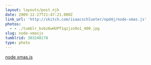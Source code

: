 ```yaml
---
layout: layouts/post.njk
date: 2009-12-27T21:47:21.000Z
link_url: 'http://skitch.com/isaacschlueter/npd4j/node-xmas.js'
photos:
  - - ./tumblr_kvbz6wHUPT1qzjzo9o1_400.jpg
slug: node-xmasjs
tumblrid: 303248178
type: photo
---
```

<p><a href="http://skitch.com/isaacschlueter/npd4j/node-xmas.js">node xmas.js</a></p>
